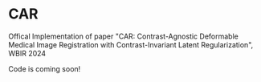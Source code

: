 # CAR
Offical Implementation of paper "CAR: Contrast-Agnostic Deformable Medical Image Registration with Contrast-Invariant Latent Regularization", WBIR 2024

Code is coming soon!
